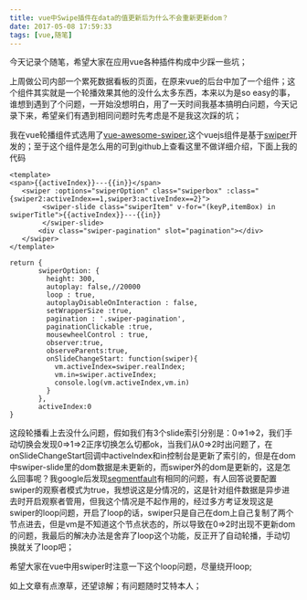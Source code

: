 ```yaml
---
title: vue中Swipe插件在data的值更新后为什么不会重新更新dom？
date: 2017-05-08 17:59:33
tags: [vue,随笔]
---
```


 今天记录个随笔，希望大家在应用vue各种插件构成中少踩一些坑；

上周做公司内部一个累死数据看板的页面，在原来vue的后台中加了一个组件；这个组件其实就是一个轮播效果其他的没什么太多东西，本来以为是so easy的事，谁想到遇到了个问题，一开始没想明白，用了一天时间我基本搞明白问题，今天记录下来，希望亲们有遇到相同问题时先考虑是不是我这次踩的坑；

我在vue轮播组件式选用了[vue-awesome-swiper](https://surmon-china.github.io/vue-awesome-swiper/),这个vuejs组件是基于[swiper](http://www.swiper.com.cn/)开发的；至于这个组件是怎么用的可到github上查看这里不做详细介绍，下面上我的代码

```
<template>
<span>{{activeIndex}}---{{in}}</span>
   <swiper :options="swiperOption" class="swiperbox" :class="{swiper2:activeIndex==1,swiper3:activeIndex==2}">
        <swiper-slide class="swiperItem" v-for="(keyP,itemBox) in swiperTitle">{{activeIndex}}---{{in}}
        </swiper-slide> 
       <div class="swiper-pagination" slot="pagination"></div>
   </swiper>
</template>

return {
       swiperOption: {
         height: 300,
         autoplay: false,//20000
         loop : true,
         autoplayDisableOnInteraction : false,
         setWrapperSize :true,
         pagination : '.swiper-pagination',
         paginationClickable :true,
         mousewheelControl : true,
         observer:true,
         observeParents:true,
         onSlideChangeStart: function(swiper){
           vm.activeIndex=swiper.realIndex;
           vm.in=swiper.activeIndex;
           console.log(vm.activeIndex,vm.in)
         }
       },
       activeIndex:0
}
```

这段轮播看上去没什么问题，假如我们有3个slide索引分别是：0=>1=>2，我们手动切换会发现0=>1=>2正序切换怎么切都ok，当我们从0=>2时出问题了，在onSlideChangeStart回调中activeIndex和in控制台是更新了索引的，但是在dom中swiper-slide里的dom数据是未更新的，而swiper外的dom是更新的，这是怎么回事呢？我google后发现[segmentfault](https://segmentfault.com/q/1010000009147101/a-1020000009309928)有相同的问题，有人回答说要配置swiper的观察者模式为true，我想说这是分情况的，这是针对组件数据是异步进去时开启观察者管用，但我这个情况是不起作用的，经过多方考证发现这是swiper的loop问题，开启了loop的话，swiper只是自己在dom上自己复制了两个节点进去，但是vm是不知道这个节点状态的，所以导致在0=>2时出现不更新dom的问题，我最后的解决办法是舍弃了loop这个功能，反正开了自动轮播，手动切换就关了loop吧；

希望大家在vue中用swiper时注意一下这个loop问题，尽量绕开loop;



如上文章有点潦草，还望谅解；有问题随时艾特本人；